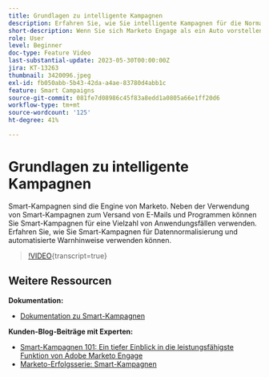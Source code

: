 ```yaml
---
title: Grundlagen zu intelligente Kampagnen
description: Erfahren Sie, wie Sie intelligente Kampagnen für die Normalisierung von Daten und automatische Warnmeldungen nutzen können.
short-description: Wenn Sie sich Marketo Engage als ein Auto vorstellen, ist die Smart-Kampagne der Motor. Smart-Kampagnen bieten mehr Möglichkeiten, als Sie sich vorstellen können, und es ist ganz einfach, sie zu nutzen.
role: User
level: Beginner
doc-type: Feature Video
last-substantial-update: 2023-05-30T00:00:00Z
jira: KT-13263
thumbnail: 3420096.jpeg
exl-id: fb050abb-5b43-42da-a4ae-83780d4abb1c
feature: Smart Campaigns
source-git-commit: 081fe7d08986c45f83a8edd1a0805a66e1ff20d6
workflow-type: tm+mt
source-wordcount: '125'
ht-degree: 41%

---
```


# Grundlagen zu intelligente Kampagnen

Smart-Kampagnen sind die Engine von Marketo. Neben der Verwendung von Smart-Kampagnen zum Versand von E-Mails und Programmen können Sie Smart-Kampagnen für eine Vielzahl von Anwendungsfällen verwenden. Erfahren Sie, wie Sie Smart-Kampagnen für Datennormalisierung und automatisierte Warnhinweise verwenden können.

>[!VIDEO](https://video.tv.adobe.com/v/3420096/?quality=12&learn=on){transcript=true}


## Weitere Ressourcen

**Dokumentation:**

* [Dokumentation zu Smart-Kampagnen](https://experienceleague.adobe.com/docs/marketo/using/product-docs/core-marketo-concepts/smart-campaigns/understanding-smart-campaigns.html?lang=en)

**Kunden-Blog-Beiträge mit Experten:**

* [Smart-Kampagnen 101: Ein tiefer Einblick in die leistungsfähigste Funktion von Adobe Marketo Engage](https://nation.marketo.com/t5/product-blogs/smart-campaigns-101-a-deep-dive-into-adobe-marketo-engage-s-most/ba-p/313385#M1838)
* [Marketo-Erfolgsserie: Smart-Kampagnen](https://nation.marketo.com/t5/product-blogs/marketo-success-series-smart-campaigns/ba-p/306961)
